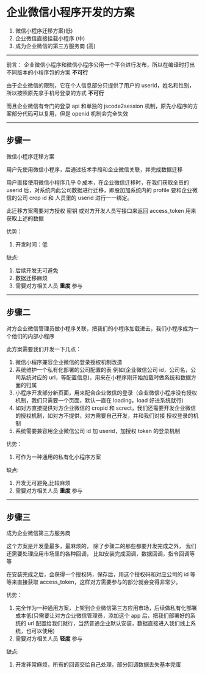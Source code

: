 # 企业微信小程序开发的方案

1. 微信小程序迁移方案(低)
2. 企业微信直接挂载小程序 (中)
3. 成为企业微信的第三方服务商 (高)

---

前言：
企业微信小程序和微信小程序公用一个平台进行发布，所以在编译时打出不同版本的小程序包的方案 **不可行**

由于企业微信的限制，它在个人信息部分只提供了用户的 userid，姓名和性别，所以按照原先拿手机号登录的方式 **不可行**

而且企业微信有专门的登录 api 和单独的 jscode2session 机制，原先小程序的方案部分代码可以复用，但是 openid 机制会完全失效

---

## 步骤一

微信小程序迁移方案

用户先使用微信小程序，后通过技术手段和企业微信关联，并完成数据迁移

用户直接使用微信小程序几乎 0 成本，在企业微信迁移时，在我们获取全员的 userid 后，对系统内此公司数据进行迁移，即股加加系统内的 profile 要和企业微信的公司 crop id 和 人员里的 userid 进行一一绑定。

此迁移方案需要对方授权 密钥 或对方开发人员写接口来返回 access_token 用来获取上述的数据

优势：

1. 开发时间：低

缺点:

1. 后续开发无可避免
2. 数据迁移麻烦
3. 需要对方相关人员 **重度** 参与

---

## 步骤二

对方企业微信管理员做小程序关联，把我们的小程序加载进去，我们小程序成为一个他们的内部小程序

此方案需要我们开发一下几点：

1. 微信小程序兼容企业微信的登录授权机制改造
2. 系统维护一个私有化部署的公司配置的表
   例如(企业微信公司 id，公司名，公司系统对应的 url，等配置信息)，用来在小程序刚开始加载时做系统和数据方面的归属
3. 小程序开发部分新页面，用来配合企业微信的登录（企业微信小程序没有授权机制，我们只需要一个页面，默认一直在 loading，load 好进系统就行）
4. 如对方直接提供对方企业微信的 cropid 和 screct，我们还需要开发企业微信的授权机制，如对方不提供，对方需要自己开发，并和我们对接 授权登录的机制
5. 系统需要兼容用企业微信公司 id 加 userid，加授权 token 的登录机制

优势：

1. 可作为一种通用的私有化小程序方案

缺点:

1. 开发无可避免,比较麻烦
2. 需要对方相关人员 **重度** 参与

---

## 步骤三

成为企业微信第三方服务商

这个方案是开发量最多，最麻烦的，
除了步骤二的那些都要开发完成之外，
我们还需要处理应用市场里的各种回调，
比如安装完成回调，数据回调，指令回调等等

在安装完成之后，会获得一个授权码，保存后，用这个授权码和对应公司的 id 等等来直接获取 access_token，这样对方需要参与的部分就会变得非常少。

优势：

1. 完全作为一种通用方案，上架到企业微信第三方应用市场，后续做私有化部署成本低(只需要让对方企业微信管理员，添加这个 app 后，把我们部署好的系统的 url 配置给我们就行，当然普通企业默认安装，数据直接进入我们线上系统，也可以使用)
2. 需要对方相关人员 **轻度** 参与

缺点:

1. 开发非常麻烦，所有的回调交给自己处理，部分回调数据丢失基本完蛋
